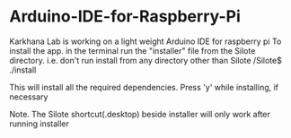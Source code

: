Arduino-IDE-for-Raspberry-Pi
============================
Karkhana Lab is working on a light weight Arduino IDE for raspberry pi
To install the app. in the terminal run the "installer" file from the Silote directory. 
i.e. don't run install from any directory other than Silote
     /Silote$ ./install
    
This will install all the required dependencies.
Press 'y' while installing, if necessary 

Note. The Silote shortcut(.desktop) beside installer will only work after running installer
